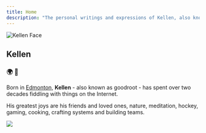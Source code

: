 ```yaml
---
title: Home
description: "The personal writings and expressions of Kellen, also known as goodroot. It is a loving and silly place. "
---
```

<img
  id="kellen-face"
  src="/images/kellen-smiley.jpg"
  alt="Kellen Face">

## Kellen

### :earth_africa: :purple_heart:

Born in [Edmonton](https://en.wikipedia.org/wiki/Edmonton), **Kellen** - also known as goodroot - has spent over two decades fiddling with things on the Internet.

His greatest joys are his friends and loved ones, nature, meditation, hockey, gaming, cooking, crafting systems and building teams.

<img src="/images/partywizard.gif">
